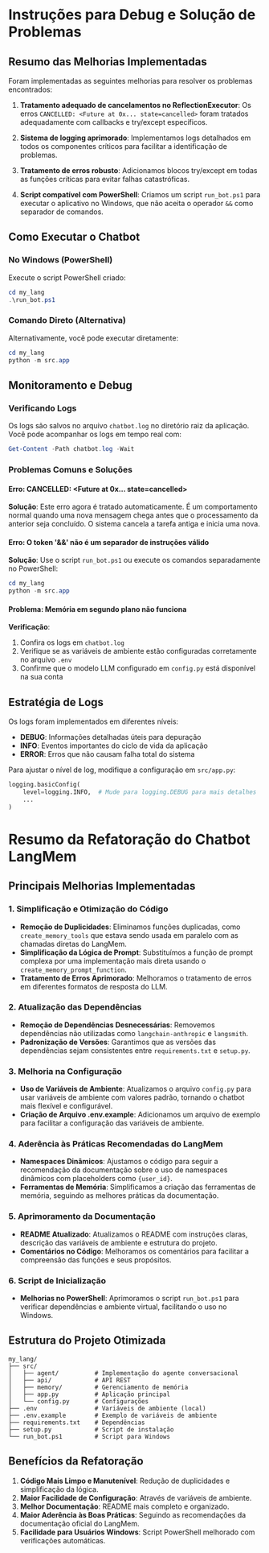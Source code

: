 # Instruções para Debug e Solução de Problemas

## Resumo das Melhorias Implementadas

Foram implementadas as seguintes melhorias para resolver os problemas encontrados:

1. **Tratamento adequado de cancelamentos no ReflectionExecutor**: Os erros `CANCELLED: <Future at 0x... state=cancelled>` foram tratados adequadamente com callbacks e try/except específicos.

2. **Sistema de logging aprimorado**: Implementamos logs detalhados em todos os componentes críticos para facilitar a identificação de problemas.

3. **Tratamento de erros robusto**: Adicionamos blocos try/except em todas as funções críticas para evitar falhas catastróficas.

4. **Script compatível com PowerShell**: Criamos um script `run_bot.ps1` para executar o aplicativo no Windows, que não aceita o operador `&&` como separador de comandos.

## Como Executar o Chatbot

### No Windows (PowerShell)

Execute o script PowerShell criado:

```powershell
cd my_lang
.\run_bot.ps1
```

### Comando Direto (Alternativa)

Alternativamente, você pode executar diretamente:

```powershell
cd my_lang
python -m src.app
```

## Monitoramento e Debug

### Verificando Logs

Os logs são salvos no arquivo `chatbot.log` no diretório raiz da aplicação. Você pode acompanhar os logs em tempo real com:

```powershell
Get-Content -Path chatbot.log -Wait
```

### Problemas Comuns e Soluções

#### Erro: CANCELLED: \<Future at 0x... state=cancelled>

**Solução**: Este erro agora é tratado automaticamente. É um comportamento normal quando uma nova mensagem chega antes que o processamento da anterior seja concluído. O sistema cancela a tarefa antiga e inicia uma nova.

#### Erro: O token '&&' não é um separador de instruções válido

**Solução**: Use o script `run_bot.ps1` ou execute os comandos separadamente no PowerShell:

```powershell
cd my_lang
python -m src.app
```

#### Problema: Memória em segundo plano não funciona

**Verificação**:
1. Confira os logs em `chatbot.log`
2. Verifique se as variáveis de ambiente estão configuradas corretamente no arquivo `.env`
3. Confirme que o modelo LLM configurado em `config.py` está disponível na sua conta

## Estratégia de Logs

Os logs foram implementados em diferentes níveis:

- **DEBUG**: Informações detalhadas úteis para depuração
- **INFO**: Eventos importantes do ciclo de vida da aplicação
- **ERROR**: Erros que não causam falha total do sistema

Para ajustar o nível de log, modifique a configuração em `src/app.py`:

```python
logging.basicConfig(
    level=logging.INFO,  # Mude para logging.DEBUG para mais detalhes
    ...
)
```

# Resumo da Refatoração do Chatbot LangMem

## Principais Melhorias Implementadas

### 1. Simplificação e Otimização do Código

- **Remoção de Duplicidades**: Eliminamos funções duplicadas, como `create_memory_tools` que estava sendo usada em paralelo com as chamadas diretas do LangMem.
- **Simplificação da Lógica de Prompt**: Substituímos a função de prompt complexa por uma implementação mais direta usando o `create_memory_prompt_function`.
- **Tratamento de Erros Aprimorado**: Melhoramos o tratamento de erros em diferentes formatos de resposta do LLM.

### 2. Atualização das Dependências

- **Remoção de Dependências Desnecessárias**: Removemos dependências não utilizadas como `langchain-anthropic` e `langsmith`.
- **Padronização de Versões**: Garantimos que as versões das dependências sejam consistentes entre `requirements.txt` e `setup.py`.

### 3. Melhoria na Configuração

- **Uso de Variáveis de Ambiente**: Atualizamos o arquivo `config.py` para usar variáveis de ambiente com valores padrão, tornando o chatbot mais flexível e configurável.
- **Criação de Arquivo .env.example**: Adicionamos um arquivo de exemplo para facilitar a configuração das variáveis de ambiente.

### 4. Aderência às Práticas Recomendadas do LangMem

- **Namespaces Dinâmicos**: Ajustamos o código para seguir a recomendação da documentação sobre o uso de namespaces dinâmicos com placeholders como `{user_id}`.
- **Ferramentas de Memória**: Simplificamos a criação das ferramentas de memória, seguindo as melhores práticas da documentação.

### 5. Aprimoramento da Documentação

- **README Atualizado**: Atualizamos o README com instruções claras, descrição das variáveis de ambiente e estrutura do projeto.
- **Comentários no Código**: Melhoramos os comentários para facilitar a compreensão das funções e seus propósitos.

### 6. Script de Inicialização

- **Melhorias no PowerShell**: Aprimoramos o script `run_bot.ps1` para verificar dependências e ambiente virtual, facilitando o uso no Windows.

## Estrutura do Projeto Otimizada

```
my_lang/
├── src/
│   ├── agent/          # Implementação do agente conversacional
│   ├── api/            # API REST
│   ├── memory/         # Gerenciamento de memória
│   ├── app.py          # Aplicação principal
│   └── config.py       # Configurações
├── .env                # Variáveis de ambiente (local)
├── .env.example        # Exemplo de variáveis de ambiente
├── requirements.txt    # Dependências
├── setup.py            # Script de instalação
└── run_bot.ps1         # Script para Windows
```

## Benefícios da Refatoração

1. **Código Mais Limpo e Manutenível**: Redução de duplicidades e simplificação da lógica.
2. **Maior Facilidade de Configuração**: Através de variáveis de ambiente.
3. **Melhor Documentação**: README mais completo e organizado.
4. **Maior Aderência às Boas Práticas**: Seguindo as recomendações da documentação oficial do LangMem.
5. **Facilidade para Usuários Windows**: Script PowerShell melhorado com verificações automáticas. 